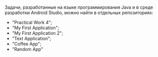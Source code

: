 Задачи, разработанные на языке программирования Java и в среде разработки Android Studio, можно найти в отдельных репозиториях: 
- "Practical Work 4";
- "My First Application";
- "My First Application 2";
- "Text Application";
- "Coffee App";
- "Random App"
